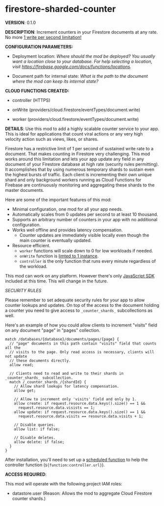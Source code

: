 # firestore-sharded-counter

**VERSION**: 0.1.0

**DESCRIPTION**: Increment counters in your Firestore documents at any rate. No more [1 write per second limitation!](https://firebase.google.com/docs/firestore/quotas#writes_and_transactions)



**CONFIGURATION PARAMETERS:**

* Deployment location: *Where should the mod be deployed? You usually want a location close to your database. For help selecting a location, visit https://firebase.google.com/docs/functions/locations.*

* Document path for internal state: *What is the path to the document where the mod can keep its internal state?*



**CLOUD FUNCTIONS CREATED:**

* controller (HTTPS)

* onWrite (providers/cloud.firestore/eventTypes/document.write)

* worker (providers/cloud.firestore/eventTypes/document.write)



**DETAILS**: Use this mod to add a highly scalable counter service to your app. This is ideal for applications that count viral actions or any very high velocity action such as views, likes, or shares.

Firestore has a restrictive limit of 1 per second of sustained write rate to a document. That makes counting in Firestore very challenging.
This mod works around this limitation and lets your app update any field in any document of your Firestore database at high rate (security rules permitting). It accomplishes that by using numerous temporary shards to sustain even the highest bursts of traffic. Each client is incrementing their own unique shard and only background workers running as Cloud Functions for Firebase are continuously monitoring and aggregating these shards to the master documents.

Here are some of the important features of this mod:

- Minimal configuration, one mod for all your app needs.
- Automatically scales from 0 updates per second to at least 10 thousand.
- Supports an arbitrary number of counters in your app with no additional
  configuration.
- Works well offline and provides latency compensation.
  - Counter updates are immediately visible locally even though the main counter is eventually updated.
- Resource efficient.
  - `worker` functions will scale down to 0 for low workloads if needed.
  - `onWrite` function is [limted to 1 instance](https://cloud.google.com/functions/docs/max-instances#using_max_instances).
  - `controller` is the only function that runs every minute regardless of the workload.

This mod can work on any platform. However there's only [JavaScript SDK](https://dev-partners.googlesource.com/samples/firebase/mods/+/master/firestore-sharded-counter/clients/web/src/index.ts) included at this time. This will change in the future.

*SECURITY RULES*

Please remember to set adequate security rules for your app to allow counter lookups and updates. On top of the access to the document holding a counter you need to give access to `_counter_shards_` subcollections as well.

Here's an example of how you could allow clients to increment "visits" field on
any document "page" in "pages" collection.
```
match /databases/{database}/documents/pages/{page} {
  // "page" documents in this path contain "visits" field that counts all the
  // visits to the page. Only read access is necessary, clients will not update
  // these documents directly.
  allow read;

  // Clients need to read and write to their shards in _counter_shards_ subcollection.
  match /_counter_shards_/{shardId} {
    // Allow shard lookups for latency compensation.
    allow get;

    // Allow to increment only 'visits' field and only by 1.
    allow create: if request.resource.data.keys().size() == 1 &&
      request.resource.data.visists == 1;
    allow update: if request.resource.data.keys().size() == 1 &&
      request.resource.data.visits == resource.data.visits + 1;

    // Disable queries.
    allow list: if false;

    // Disable deletes.
    allow delete: if false;
  }
}
```

After installation, you'll need to set up a [scheduled function](https://firebase.google.com/docs/functions/schedule-functions) to help the controller function (`${function:controller.url}`).



**ACCESS REQUIRED**:



This mod will operate with the following project IAM roles:

* datastore.user (Reason: Allows the mod to aggregate Cloud Firestore counter shards.)
